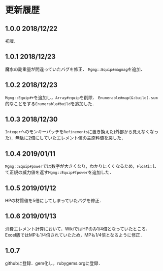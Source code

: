 # 更新履歴

## 1.0.0 2018/12/22
初版．

## 1.0.1 2018/12/23
魔水の副重量が間違っていたバグを修正．
`Mgmg::Equip#magmag`を追加．

## 1.0.2 2018/12/23
`Mgmg::Equip#+`を追加し，`Array#equip`を削除．
`Enumerable#map(&:build).sum`的なことをする`Enumerable#build`を追加した．

## 1.0.3 2018/12/30
`Integer`へのモンキーパッチを`Refinements`に置き換えた(外部から見えなくなった)．無駄に2倍にしていたエレメント値の主原料値を戻した．

## 1.0.4 2019/01/11
`Mgmg::Equip#power`では数字が大きくなり，わかりにくくなるため，`Float`にして正規の威力値を返す`Mgmg::Equip#fpower`を追加した．

## 1.0.5 2019/01/12
HPの材質値を5倍にしてしまっていたバグを修正．

## 1.0.6 2019/01/13
消費エレメント計算において，WikiではHPのみ1/4倍となっていたところ，Excel版ではMPも1/4倍されていたため，MPも1/4倍となるように修正．

## 1.0.7
githubに登録．gem化し，rubygems.orgに登録．
